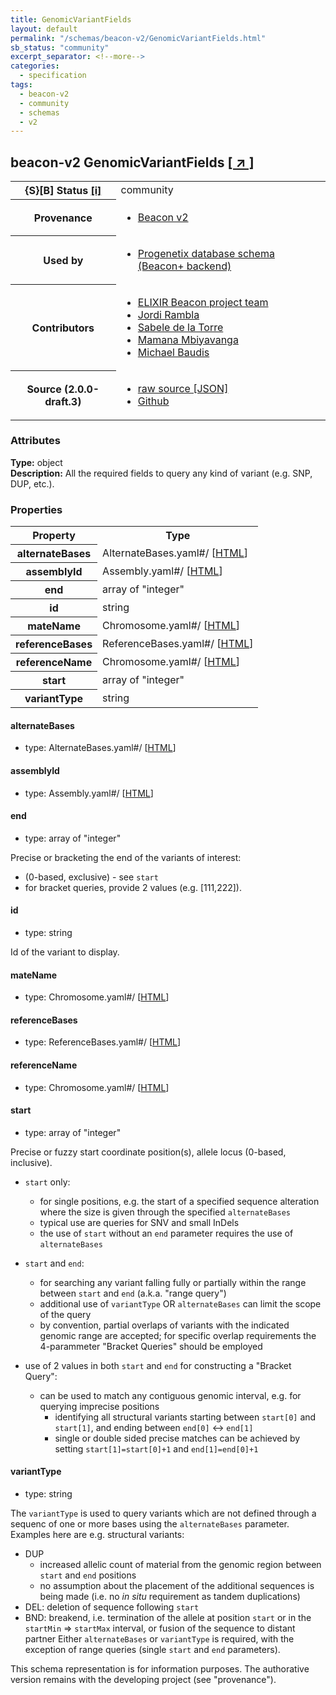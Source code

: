 ```yaml
---
title: GenomicVariantFields
layout: default
permalink: "/schemas/beacon-v2/GenomicVariantFields.html"
sb_status: "community"
excerpt_separator: <!--more-->
categories:
  - specification
tags:
  - beacon-v2
  - community
  - schemas
  - v2
---
```


<div id="schema-header-title">
  <h2><span id="schema-header-title-project">beacon-v2</span> GenomicVariantFields <a href="https://github.com/ga4gh-beacon/specification-v2-blocks" target="_BLANK">[ &nearr; ]</a></h2>
</div>

<table id="schema-header-table">
<tr>
<th>{S}[B] Status <a href="https://schemablocks.org/about/sb-status-levels.html">[i]</a></th>
<td><div id="schema-header-status">community</div></td>
</tr>
<tr><th>Provenance</th><td><ul>
<li><a href="https://github.com/ga4gh-beacon/specification-v2">Beacon v2</a></li>
</ul></td></tr>
<tr><th>Used by</th><td><ul>
<li><a href="https://github.com/progenetix/schemas/">Progenetix database schema (Beacon+ backend)</a></li>
</ul></td></tr>


<!--more-->
<tr><th>Contributors</th><td><ul>
<li><a href="https://beacon-project.io/categories/people.html">ELIXIR Beacon project team</a></li>
<li><a href="https://github.com/jrambla">Jordi Rambla</a></li>
<li><a href="https://github.com/sdelatorrep">Sabele de la Torre</a></li>
<li><a href="https://github.com/mamanambiya">Mamana Mbiyavanga</a></li>
<li><a href="https://orcid.org/0000-0002-9903-4248">Michael Baudis</a></li>
</ul></td></tr>
<tr><th>Source (2.0.0-draft.3)</th><td><ul>
<li><a href="current/GenomicVariantFields.json" target="_BLANK">raw source [JSON]</a></li>
<li><a href="https://github.com/ga4gh-beacon/specification-v2-blocks/blob/master/schemas/GenomicVariantFields.yaml" target="_BLANK">Github</a></li>
</ul></td></tr>
</table>

<div id="schema-attributes-title"><h3>Attributes</h3></div>

  
__Type:__ object  
__Description:__ All the required fields to query any kind of variant (e.g. SNP, DUP,
etc.).

### Properties

<table id="schema-properties-table">
<tr><th>Property</th><th>Type</th></tr>
<tr><th>alternateBases</th><td>AlternateBases.yaml#/ [<a href="./AlternateBases.html">HTML</a>]</td></tr>
<tr><th>assemblyId</th><td>Assembly.yaml#/ [<a href="./Assembly.html">HTML</a>]</td></tr>
<tr><th>end</th><td>array of "integer"</td></tr>
<tr><th>id</th><td>string</td></tr>
<tr><th>mateName</th><td>Chromosome.yaml#/ [<a href="./Chromosome.html">HTML</a>]</td></tr>
<tr><th>referenceBases</th><td>ReferenceBases.yaml#/ [<a href="./ReferenceBases.html">HTML</a>]</td></tr>
<tr><th>referenceName</th><td>Chromosome.yaml#/ [<a href="./Chromosome.html">HTML</a>]</td></tr>
<tr><th>start</th><td>array of "integer"</td></tr>
<tr><th>variantType</th><td>string</td></tr>
</table>


#### alternateBases

* type: AlternateBases.yaml#/ [<a href="./AlternateBases.html">HTML</a>]




#### assemblyId

* type: Assembly.yaml#/ [<a href="./Assembly.html">HTML</a>]




#### end

* type: array of "integer"

Precise or bracketing the end of the variants of interest:
* (0-based, exclusive) - see `start`
* for bracket queries, provide 2 values (e.g. [111,222]).



#### id

* type: string

Id of the variant to display.



#### mateName

* type: Chromosome.yaml#/ [<a href="./Chromosome.html">HTML</a>]




#### referenceBases

* type: ReferenceBases.yaml#/ [<a href="./ReferenceBases.html">HTML</a>]




#### referenceName

* type: Chromosome.yaml#/ [<a href="./Chromosome.html">HTML</a>]




#### start

* type: array of "integer"

Precise or fuzzy start coordinate position(s), allele locus
(0-based, inclusive).
* `start` only:
  - for single positions, e.g. the start of a specified sequence
  alteration where the size is given through the specified
  `alternateBases`
  - typical use are queries for SNV and small InDels
  - the use of `start` without an `end` parameter requires the use
  of `alternateBases`

* `start` and `end`:
  - for searching any variant falling fully or partially within the
  range between `start` and `end` (a.k.a. "range query")
  - additional use of `variantType` OR `alternateBases` can limit the
  scope of the query
  - by convention, partial overlaps of variants with the indicated
  genomic range are accepted; for specific overlap requirements the
  4-parammeter "Bracket Queries" should be employed
* use of 2 values in both `start` and `end` for constructing a
"Bracket Query":
  - can be used to match any contiguous genomic interval, e.g. for
  querying imprecise positions
    * identifying all structural variants starting between `start[0]`
    and `start[1]`, and ending between `end[0]` <-> `end[1]`
    * single or double sided precise matches can be achieved by
    setting `start[1]=start[0]+1` and `end[1]=end[0]+1`



#### variantType

* type: string

The `variantType` is used to query variants which are not defined
through a sequenc of one or more bases using the `alternateBases`
parameter. Examples here are e.g. structural variants:
* DUP
  - increased allelic count of material from the genomic region
  between `start` and `end` positions
  - no assumption about the placement of the additional sequences is
  being made (i.e. no _in situ_ requirement as tandem duplications)
* DEL: deletion of sequence following `start`
* BND: breakend, i.e. termination of the allele at position
      `start` or in the `startMin` => `startMax` interval, or fusion
      of the sequence to distant partner
Either `alternateBases` or `variantType` is required, with the
exception of range queries (single `start` and `end` parameters).


<div id="schema-footer"> This schema representation is for information purposes. The authorative  version remains with the developing project (see "provenance"). </div>


